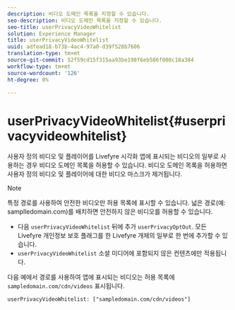 ```yaml
---
description: 비디오 도메인 목록을 지정할 수 있습니다.
seo-description: 비디오 도메인 목록을 지정할 수 있습니다.
seo-title: userPrivacyVideoWhitelist
solution: Experience Manager
title: userPrivacyVideoWhitelist
uuid: adfead18-b73b-4ac4-97a0-d39f528b7606
translation-type: tm+mt
source-git-commit: 52f59cd15f315aa93be198f6eb586f008c18a384
workflow-type: tm+mt
source-wordcount: '126'
ht-degree: 0%

---
```



# userPrivacyVideoWhitelist{#userprivacyvideowhitelist}

사용자 정의 비디오 및 플레이어를 Livefyre 시각화 앱에 표시되는 비디오의 일부로 사용하는 경우 비디오 도메인 목록을 허용할 수 있습니다. 비디오 도메인 목록을 허용하면 사용자 정의 비디오 및 플레이어에 대한 비디오 마스크가 제거됩니다.

>[!NOTE]
>
>특정 경로를 사용하여 안전한 비디오만 허용 목록에 표시할 수 있습니다. 넓은 경로(예: samplledomain.com)를 배치하면 안전하지 않은 비디오를 허용할 수 있습니다.

* 다음 `userPrivacyVideoWhitelist` 뒤에 추가 `userPrivacyOptOut`. 모든 Livefyre 개인정보 보호 플래그를 한 Livefyre 개체의 일부로 한 번에 추가할 수 있습니다.
* `userPrivacyVideoWhitelist` 소셜 미디어에 포함되지 않은 컨텐츠에만 적용됩니다.

다음 예에서 경로를 사용하여 앱에 표시되는 비디오는 허용 목록에 `sampledomain.com/cdn/videos` 표시됩니다.

```
userPrivacyVideoWhitelist: ["sampledomain.com/cdn/videos"]
```
